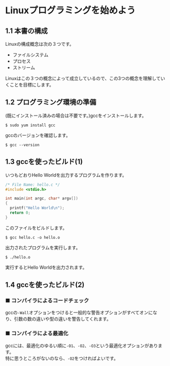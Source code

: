 # Linuxプログラミングを始めよう
## 1.1 本書の構成
Linuxの構成概念は次の３つです。
- ファイルシステム
- プロセス
- ストリーム

Linuxはこの３つの概念によって成立しているので、この3つの概念を理解していくことを目標にします。
## 1.2 プログラミング環境の準備
(既にインストール済みの場合は不要です。)gccをインストールします。
```
$ sudo yum install gcc
```
gccのバージョンを確認します。
```
$ gcc --version
```
## 1.3 gccを使ったビルド(1)
いつもどおりHello Worldを出力するプログラムを作ります。
```c
/* File Name: hello.c */
#include <stdio.h>

int main(int argc, char* argv[])
{
  printf("Hello World\n");
  return 0;
}
```
このファイルをビルドします。
```
$ gcc hello.c -o hello.o
```
出力されたプログラムを実行します。
```
$ ./hello.o
```
実行するとHello Worldを出力されます。
## 1.4 gccを使ったビルド(2)
### ■ コンパイラによるコードチェック
gccの`-Wall`オプションをつけると一般的な警告オプションがすべてオンになり、引数の数の違いや型の違いを警告してくれます。
### ■ コンパイラによる最適化
gccには、最適化のゆるい順に`-O1`、`-O2`、`-O3`という最適化オプションがあります。  
特に思うところがないのなら、`-O2`をつければよいです。

